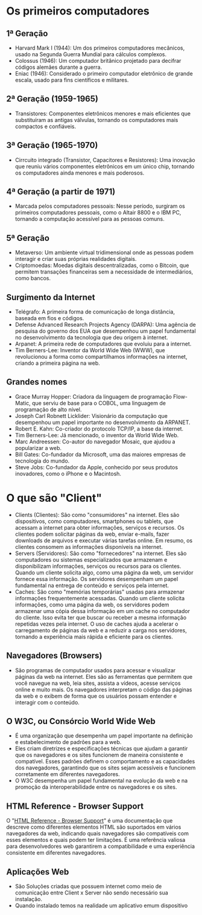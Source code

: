 # Os primeiros computadores

## 1ª Geração
- Harvard Mark I (1944): Um dos primeiros computadores mecânicos, usado na Segunda Guerra Mundial para cálculos complexos.
- Colossus (1946): Um computador britânico projetado para decifrar códigos alemães durante a guerra.
- Eniac (1946): Considerado o primeiro computador eletrônico de grande escala, usado para fins científicos e militares.

## 2ª Geração (1959-1965)
- Transistores: Componentes eletrônicos menores e mais eficientes que substituíram as antigas válvulas, tornando os computadores mais compactos e confiáveis.
  
## 3ª Geração (1965-1970)
- Cirrcuito integrado (Transistor, Capacitores e Resistores): Uma inovação que reuniu vários componentes eletrônicos em um único chip, tornando os computadores ainda menores e mais poderosos.

## 4ª Geração (a partir de 1971)
- Marcada pelos computadores pessoais: Nesse período, surgiram os primeiros computadores pessoais, como o Altair 8800 e o IBM PC, tornando a computação acessível para as pessoas comuns.

## 5ª Geração
- Metaverso: Um ambiente virtual tridimensional onde as pessoas podem interagir e criar suas próprias realidades digitais.
- Criptomoedas: Moedas digitais descentralizadas, como o Bitcoin, que permitem transações financeiras sem a necessidade de intermediários, como bancos.

## Surgimento da Internet
- Telégrafo: A primeira forma de comunicação de longa distância, baseada em fios e códigos.
- Defense Advanced Research Projects Agency (DARPA): Uma agência de pesquisa do governo dos EUA que desempenhou um papel fundamental no desenvolvimento da tecnologia que deu origem à internet.
- Arpanet: A primeira rede de computadores que evoluiu para a internet.
- Tim Berners-Lee: Inventor da World Wide Web (WWW), que revolucionou a forma como compartilhamos informações na internet, criando a primeira página na web.
  
## Grandes nomes
- Grace Murray Hopper: Criadora da linguagem de programação Flow-Matic, que serviu de base para o COBOL, uma linguagem de programação de alto nível.
- Joseph Carl Robnett Licklider: Visionário da computação que desempenhou um papel importante no desenvolvimento da ARPANET.
- Robert E. Kahn: Co-criador do protocolo TCP/IP, a base da internet.
- Tim Berners-Lee: Já mencionado, o inventor da World Wide Web.
- Marc Andreessen: Co-autor do navegador Mosaic, que ajudou a popularizar a web.
- Bill Gates: Co-fundador da Microsoft, uma das maiores empresas de tecnologia do mundo.
- Steve Jobs: Co-fundador da Apple, conhecido por seus produtos inovadores, como o iPhone e o Macintosh.

# O que são "Client"
- Clients (Clientes): São como "consumidores" na internet. Eles são dispositivos, como computadores, smartphones ou tablets, que acessam a internet para obter informações, serviços e recursos. Os clientes podem solicitar páginas da web, enviar e-mails, fazer downloads de arquivos e executar várias tarefas online. Em resumo, os clientes consomem as informações disponíveis na internet.
- Servers (Servidores): São como "fornecedores" na internet. Eles são computadores ou sistemas especializados que armazenam e disponibilizam informações, serviços ou recursos para os clientes. Quando um cliente solicita algo, como uma página da web, um servidor fornece essa informação. Os servidores desempenham um papel fundamental na entrega de conteúdo e serviços pela internet.
- Caches: São como "memórias temporárias" usadas para armazenar informações frequentemente acessadas. Quando um cliente solicita informações, como uma página da web, os servidores podem armazenar uma cópia dessa informação em um cache no computador do cliente. Isso evita ter que buscar ou receber a mesma informação repetidas vezes pela internet. O uso de caches ajuda a acelerar o carregamento de páginas da web e a reduzir a carga nos servidores, tornando a experiência mais rápida e eficiente para os clientes.

## Navegadores (Browsers)
- São programas de computador usados para acessar e visualizar páginas da web na internet. Eles são as ferramentas que permitem que você navegue na web, leia sites, assista a vídeos, acesse serviços online e muito mais. Os navegadores interpretam o código das páginas da web e o exibem de forma que os usuários possam entender e interagir com o conteúdo.

## O W3C, ou Consórcio World Wide Web
- É uma organização que desempenha um papel importante na definição e estabelecimento de padrões para a web.
- Eles criam diretrizes e especificações técnicas que ajudam a garantir que os navegadores e os sites funcionem de maneira consistente e compatível. Esses padrões definem o comportamento e as capacidades dos navegadores, garantindo que os sites sejam acessíveis e funcionem corretamente em diferentes navegadores.
- O W3C desempenha um papel fundamental na evolução da web e na promoção da interoperabilidade entre os navegadores e os sites.
  
## HTML Reference - Browser Support
O "[HTML Reference - Browser Support]([url](https://www.w3schools.com/tags/ref_html_browsersupport.asp))" é uma documentação que descreve como diferentes elementos HTML são suportados em vários navegadores da web, indicando quais navegadores são compatíveis com esses elementos e quais podem ter limitações. É uma referência valiosa para desenvolvedores web garantirem a compatibilidade e uma experiência consistente em diferentes navegadores.

## Aplicações Web
- São Soluções criadas que possuem internet como meio de comunicação entre Client x Server não sendo necessário sua instalação.
- Quando instalado temos na realidade um aplicativo emum dispositivo

